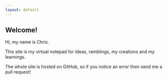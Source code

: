 ```yaml
---
layout: default
---
```


## Welcome!

Hi, my name is Chris.

This site is my virtual notepad for ideas, ramblings, my creations and my learnings.


The whole site is hosted on GitHub, so if you notice an error then send me a pull request!
